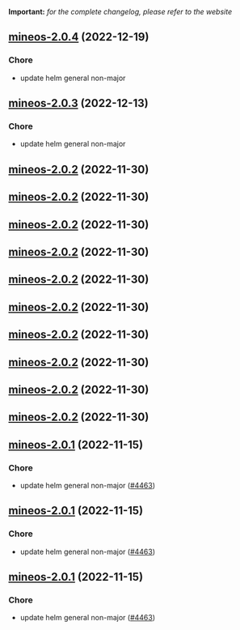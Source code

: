 **Important:**
*for the complete changelog, please refer to the website*




## [mineos-2.0.4](https://github.com/truecharts/charts/compare/mineos-2.0.3...mineos-2.0.4) (2022-12-19)

### Chore

- update helm general non-major
  
  


## [mineos-2.0.3](https://github.com/truecharts/charts/compare/mineos-2.0.2...mineos-2.0.3) (2022-12-13)

### Chore

- update helm general non-major
  
  


## [mineos-2.0.2](https://github.com/truecharts/charts/compare/mineos-2.0.1...mineos-2.0.2) (2022-11-30)




## [mineos-2.0.2](https://github.com/truecharts/charts/compare/mineos-2.0.1...mineos-2.0.2) (2022-11-30)




## [mineos-2.0.2](https://github.com/truecharts/charts/compare/mineos-2.0.1...mineos-2.0.2) (2022-11-30)




## [mineos-2.0.2](https://github.com/truecharts/charts/compare/mineos-2.0.1...mineos-2.0.2) (2022-11-30)




## [mineos-2.0.2](https://github.com/truecharts/charts/compare/mineos-2.0.1...mineos-2.0.2) (2022-11-30)




## [mineos-2.0.2](https://github.com/truecharts/charts/compare/mineos-2.0.1...mineos-2.0.2) (2022-11-30)




## [mineos-2.0.2](https://github.com/truecharts/charts/compare/mineos-2.0.1...mineos-2.0.2) (2022-11-30)




## [mineos-2.0.2](https://github.com/truecharts/charts/compare/mineos-2.0.1...mineos-2.0.2) (2022-11-30)




## [mineos-2.0.2](https://github.com/truecharts/charts/compare/mineos-2.0.1...mineos-2.0.2) (2022-11-30)




## [mineos-2.0.2](https://github.com/truecharts/charts/compare/mineos-2.0.1...mineos-2.0.2) (2022-11-30)




## [mineos-2.0.1](https://github.com/truecharts/charts/compare/mineos-2.0.0...mineos-2.0.1) (2022-11-15)

### Chore

- update helm general non-major ([#4463](https://github.com/truecharts/charts/issues/4463))
  
  


## [mineos-2.0.1](https://github.com/truecharts/charts/compare/mineos-2.0.0...mineos-2.0.1) (2022-11-15)

### Chore

- update helm general non-major ([#4463](https://github.com/truecharts/charts/issues/4463))
  
  


## [mineos-2.0.1](https://github.com/truecharts/charts/compare/mineos-2.0.0...mineos-2.0.1) (2022-11-15)

### Chore

- update helm general non-major ([#4463](https://github.com/truecharts/charts/issues/4463))
  
  

